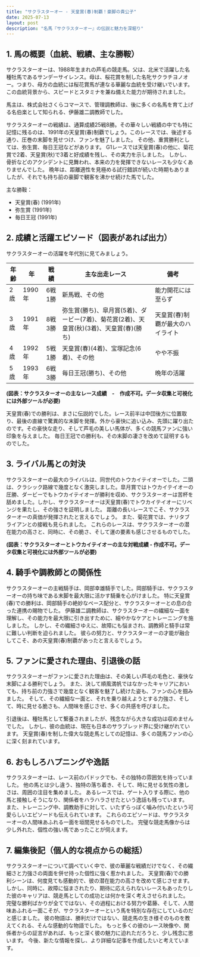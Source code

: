 ```yaml
---
title: "サクラスターオー - 天皇賞(春)制覇！豪脚の貴公子"
date: 2025-07-13
layout: post
description: "名馬『サクラスターオー』の伝説と魅力を深堀り"
---
```


## 1. 馬の概要（血統、戦績、主な勝鞍）

サクラスターオーは、1988年生まれの芦毛の競走馬。父は、北米で活躍した名種牡馬であるサンデーサイレンス。母は、桜花賞を制した名牝サクラチヨノオー。つまり、母方の血統には桜花賞馬が連なる華麗な血統を受け継いでいます。  この血統背景から、スピードとスタミナを兼ね備えた能力が期待されました。

馬主は、株式会社さくらコマースで、管理調教師は、後に多くの名馬を育て上げる名伯楽として知られる、伊藤雄二調教師でした。

サクラスターオーの戦績は、通算成績25戦8勝。その華々しい戦績の中でも特に記憶に残るのは、1991年の天皇賞(春)制覇でしょう。このレースでは、後述する通り、圧巻の末脚を見せつけ、ファンを魅了しました。  その他、重賞勝利としては、弥生賞、毎日王冠などがあります。  G1レースでは天皇賞(春)の他に、菊花賞で2着、天皇賞(秋)で3着と好成績を残し、その実力を示しました。  しかし、骨折などのアクシデントに見舞われ、本来の力を発揮できないレースも少なくありませんでした。  晩年は、距離適性を見極める試行錯誤が続いた時期もありましたが、それでも持ち前の豪脚で観客を沸かせ続けた馬でした。

主な勝鞍：
* 天皇賞(春) (1991年)
* 弥生賞 (1991年)
* 毎日王冠 (1991年)


## 2. 成績と活躍エピソード（図表があれば出力）

サクラスターオーの活躍を年代別に見てみましょう。

| 年齢 | 年 | 戦績 | 主な出走レース | 備考 |
|---|---|---|---|---|
| 2歳 | 1990年 | 6戦1勝 | 新馬戦、その他 |  能力開花には至らず |
| 3歳 | 1991年 | 8戦3勝 | 弥生賞(勝ち)、皐月賞(5着)、ダービー(7着)、菊花賞(2着)、天皇賞(秋)(3着)、天皇賞(春)(勝ち) | 天皇賞(春)制覇が最大のハイライト |
| 4歳 | 1992年 | 5戦1勝 |  天皇賞(春)(4着)、宝塚記念(6着)、その他 |  やや不振 |
| 5歳 | 1993年 | 6戦3勝 | 毎日王冠(勝ち)、その他 | 晩年の活躍 |


**(図表：サクラスターオーの主なレース成績　-　作成不可。データ収集と可視化には外部ツールが必要)**

天皇賞(春)での勝利は、まさに伝説的でした。レース前半は中団後方に位置取り、最後の直線で驚異的な末脚を発揮。外から豪快に追い込み、先頭に躍り出たのです。その豪快な走り、そして芦毛の美しい馬体が、多くの競馬ファンに強い印象を与えました。  毎日王冠での勝利も、その末脚の凄さを改めて証明するものでした。


## 3. ライバル馬との対決

サクラスターオーの最大のライバルは、同世代のトウカイテイオーでした。二頭は、クラシック路線で幾度となく激突しました。皐月賞ではトウカイテイオーの圧勝、ダービーでもトウカイテイオーが勝利を収め、サクラスターオーは苦杯を舐めました。しかし、サクラスターオーは天皇賞(春)でトウカイテイオーにリベンジを果たし、その強さを証明しました。  距離の長いレースでこそ、サクラスターオーの真価が発揮されたと言えるでしょう。  また、菊花賞では、ナリタブライアンとの接戦も見られました。  これらのレースは、サクラスターオーの潜在能力の高さと、同時に、その脆さ、そして運の要素も感じさせるものでした。


**(図表：サクラスターオーとトウカイテイオーの主な対戦成績 - 作成不可。データ収集と可視化には外部ツールが必要)**


## 4. 騎手や調教師との関係性

サクラスターオーの主戦騎手は、岡部幸雄騎手でした。岡部騎手は、サクラスターオーの持ち味である末脚を最大限に活かす騎乗を心がけました。  特に天皇賞(春)での勝利は、岡部騎手の絶妙なペース配分と、サクラスターオーとの息の合った連携の賜物でした。  伊藤雄二調教師は、サクラスターオーの繊細な一面を理解し、その能力を最大限に引き出すために、細やかなケアとトレーニングを施しました。  しかし、その繊細さゆえに、故障にも悩まされ、調教師と騎手は常に難しい判断を迫られました。  彼らの努力と、サクラスターオーの才能が融合してこそ、あの天皇賞(春)制覇があったと言えるでしょう。


## 5. ファンに愛された理由、引退後の話

サクラスターオーがファンに愛された理由は、その美しい芦毛の毛色と、豪快な末脚による勝利でしょう。  また、決して順風満帆ではなかったキャリアにおいても、持ち前の力強さで幾度となく観客を魅了し続けた姿も、ファンの心を掴みました。  そして、その繊細な一面と、それを乗り越えようとする力強さ、そして、時に見せる脆さも、人間味を感じさせ、多くの共感を呼びました。

引退後は、種牡馬として繋養されましたが、残念ながら大きな成功は収めませんでした。  しかし、彼の血統は、現在も日本のサラブレッド界に受け継がれています。  天皇賞(春)を制した偉大な競走馬としての記憶は、多くの競馬ファンの心に深く刻まれています。


## 6. おもしろハプニングや逸話

サクラスターオーは、レース前のパドックでも、その独特の雰囲気を持っていました。  他の馬とは少し違う、独特の落ち着き、そして、時に見せる気性の激しさは、周囲の注目を集めました。  あるレースでは、ゲート入りする際に、他の馬と接触しそうになり、関係者をハラハラさせたという逸話も残っています。  また、トレーニング中、調教助手に対して、いたずらっぽく噛み付いたという可愛らしいエピソードも伝えられています。  これらのエピソードは、サクラスターオーの人間味あふれる一面を垣間見せるものでした。  完璧な競走馬像からは少し外れた、個性の強い馬であったことが伺えます。


## 7. 編集後記（個人的な視点からの総括）

サクラスターオーについて調べていく中で、彼の華麗な戦績だけでなく、その繊細さと力強さの両面を併せ持った個性に強く惹かれました。  天皇賞(春)での勝利シーンは、何度見ても感動的で、彼の潜在能力の高さを改めて感じさせます。  しかし、同時に、故障に悩まされたり、期待に応えられないレースもあったりした彼のキャリアは、競走馬としての成功とは何かを深く考えさせられました。  完璧な勝利ばかりが全てではない、その過程における努力や葛藤、そして、人間味あふれる一面こそが、サクラスターオーという馬を特別な存在にしているのだと感じました。  彼の物語は、勝利だけではない、競走馬の生き様そのものを教えてくれる、そんな感動的な物語でした。  もっと多くの彼のレース映像や、関係者からの証言があれば、もっと深く彼の魅力に迫れただろうと、少し残念に思います。 今後、新たな情報を探し、より詳細な記事を作成したいと考えています。
